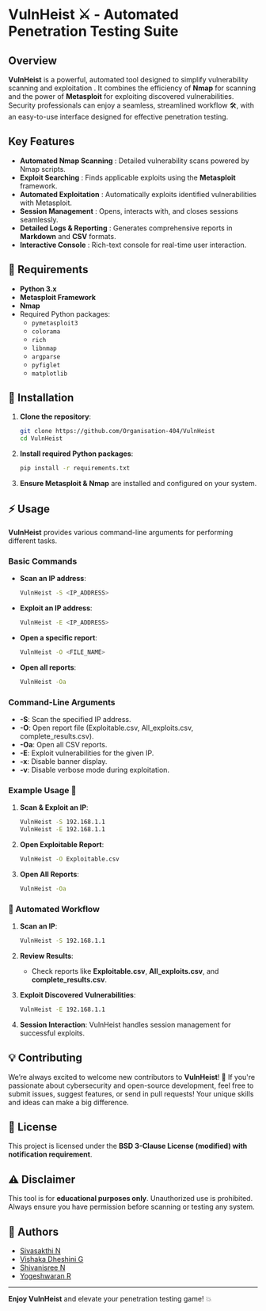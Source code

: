 # **VulnHeist** ⚔️ - Automated Penetration Testing Suite

##  Overview

**VulnHeist** is a powerful, automated tool designed to simplify vulnerability scanning and exploitation . It combines the efficiency of **Nmap** for scanning and the power of **Metasploit**  for exploiting discovered vulnerabilities. Security professionals can enjoy a seamless, streamlined workflow 🛠, with an easy-to-use interface designed for effective penetration testing.

## Key Features

- **Automated Nmap Scanning** : Detailed vulnerability scans powered by Nmap scripts.
- **Exploit Searching** : Finds applicable exploits using the **Metasploit** framework.
- **Automated Exploitation** : Automatically exploits identified vulnerabilities with Metasploit.
- **Session Management** : Opens, interacts with, and closes sessions seamlessly.
- **Detailed Logs & Reporting** : Generates comprehensive reports in **Markdown** and **CSV** formats.
- **Interactive Console** : Rich-text console for real-time user interaction.
 
## 🔧 Requirements

- **Python 3.x** 
- **Metasploit Framework** 
- **Nmap** 
- Required Python packages:
  - `pymetasploit3`
  - `colorama`
  - `rich`
  - `libnmap`
  - `argparse`
  - `pyfiglet`
  - `matplotlib`

## 🚀 Installation

1. **Clone the repository**:
    ```bash
    git clone https://github.com/Organisation-404/VulnHeist
    cd VulnHeist
    ```

2. **Install required Python packages**:
    ```bash
    pip install -r requirements.txt
    ```

3. **Ensure Metasploit & Nmap** are installed and configured on your system.

## ⚡ Usage

**VulnHeist** provides various command-line arguments for performing different tasks.

### Basic Commands

- **Scan an IP address**:
    ```bash
    VulnHeist -S <IP_ADDRESS>
    ```

- **Exploit an IP address**:
    ```bash
    VulnHeist -E <IP_ADDRESS>
    ```

- **Open a specific report**:
    ```bash
    VulnHeist -O <FILE_NAME>
    ```

- **Open all reports**:
    ```bash
    VulnHeist -Oa
    ```

### Command-Line Arguments

- **-S**: Scan the specified IP address.
- **-O**: Open report file (Exploitable.csv, All_exploits.csv, complete_results.csv).
- **-Oa**: Open all CSV reports.
- **-E**: Exploit vulnerabilities for the given IP.
- **-x**: Disable banner display.
- **-v**: Disable verbose mode during exploitation.

### Example Usage 🚨

1. **Scan & Exploit an IP**:
    ```bash
    VulnHeist -S 192.168.1.1
    VulnHeist -E 192.168.1.1
    ```

2. **Open Exploitable Report**:
    ```bash
    VulnHeist -O Exploitable.csv
    ```

3. **Open All Reports**:
    ```bash
    VulnHeist -Oa
    ```

### 🔄 Automated Workflow

1. **Scan an IP**:
    ```bash
    VulnHeist -S 192.168.1.1
    ```

2. **Review Results**:
    - Check reports like **Exploitable.csv**, **All_exploits.csv**, and **complete_results.csv**.

3. **Exploit Discovered Vulnerabilities**:
    ```bash
    VulnHeist -E 192.168.1.1
    ```

4. **Session Interaction**:
    VulnHeist handles session management for successful exploits.

## 💡 Contributing

We’re always excited to welcome new contributors to **VulnHeist**! 🌟 If you're passionate about cybersecurity and open-source development, feel free to submit issues, suggest features, or send in pull requests! Your unique skills and ideas can make a big difference.

## 📜 License

This project is licensed under the **BSD 3-Clause License (modified) with notification requirement**.

## ⚠️ Disclaimer

This tool is for **educational purposes only**. Unauthorized use is prohibited. Always ensure you have permission before scanning or testing any system.

## 👥 Authors

- [Sivasakthi N](https://github.com/sivasakthi037)
- [Vishaka Dheshini G](https://github.com/liyana9c) 
- [Shivanisree N](https://github.com/Shivanisree1603) 
- [Yogeshwaran R](https://github.com/yogeshwaranEvil) 

---

**Enjoy VulnHeist** and elevate your penetration testing game! 💥
